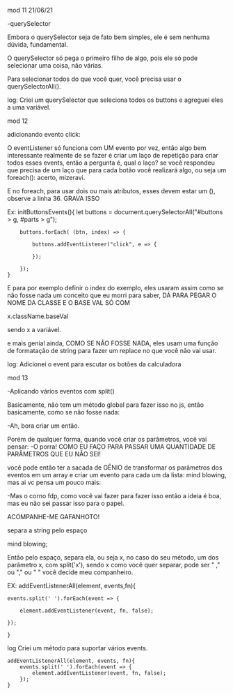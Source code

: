 mod 11                                              21/06/21

-querySelector

Embora o querySelector seja de fato bem simples, ele é
sem nenhuma dúvida, fundamental.

O querySelector só pega o primeiro filho de algo, pois ele
só pode selecionar uma coisa, não várias.

Para selecionar todos do que você quer, você precisa
usar o querySelectorAll().

log:
    Criei um querySelector que seleciona todos os 
    buttons e agreguei eles a uma variável.

mod 12

adicionando evento click:

O eventListener só funciona com UM evento por vez, então 
algo bem interessante realmente de se fazer é criar um laço
de repetição para criar todos esses events, então a 
pergunta é, qual o laço?
    se você respondeu que precisa de um laço que para
    cada botão você realizará algo, ou seja um foreach():
    acerto, mizeravi.

E no foreach, para usar dois ou mais atributos, esses 
devem estar um (), observe a linha 36. GRAVA ISSO

Ex:
    initButtonsEvents(){
        let buttons =  document.querySelectorAll("#buttons > g, #parts > g");
        
        buttons.forEach( (btn, index) => {
            
            buttons.addEventListener("click", e => {
    
            });
            
        });
    }

E para por exemplo definir o index do exemplo, eles 
usaram assim como se não fosse nada um conceito que eu morri 
para saber, DÁ PARA PEGAR O NOME DA CLASSE E O BASE VAL SÓ 
COM

x.className.baseVal

sendo x a variável.

e mais genial ainda, COMO SE NÃO FOSSE NADA, eles usam uma
função de formatação de string para fazer um replace no que
você não vai usar.

log:
    Adicionei o event para escutar os botões da calculadora

mod 13

-Aplicando vários eventos com split()

Basicamente, não tem um método global para fazer isso no 
js, então basicamente, como se não fosse nada:

-Ah, bora criar um então.

Porém de qualquer forma, quando você criar os parâmetros,
você vai pensar:
-O porra! COMO EU FAÇO PARA PASSAR UMA QUANTIDADE DE 
PARÂMETROS QUE EU NÃO SEI! 

você pode então ter a sacada de GÊNIO de transformar os
parâmetros dos eventos em um array e criar um evento 
para cada um da lista:
mind blowing, mas ai vc pensa um pouco mais:

-Mas o corno fdp, como você vai fazer para fazer isso então
a ideia é boa, mas eu não sei passar isso para o papel.

ACOMPANHE-ME GAFANHOTO!

separa a string pelo espaço

mind blowing;

Então pelo espaço, separa ela, ou seja x, no caso do 
seu método, um dos parâmetro x, com split('x'), sendo
x como você quer separar, pode ser " ," ou "," ou " "
você decide meu companheiro.

EX:
    addEventListenerAll(element, events,fn){

    events.split(' ').forEach(event => {
        
        element.addEventListener(event, fn, false);

    });

    }

log
    Criei um método para suportar vários events.
    
    addEventListenerAll(element, events, fn){
        events.split(' ').forEach(event => {
            element.addEventListener(event, fn, false);
        });
    }